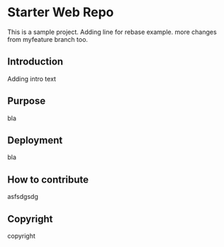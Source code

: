 # Starter Web Repo
This is a sample project. Adding line for rebase example.
more changes from myfeature branch too.

## Introduction
Adding intro text

## Purpose
bla

## Deployment
bla

## How to contribute
asfsdgsdg

## Copyright
copyright